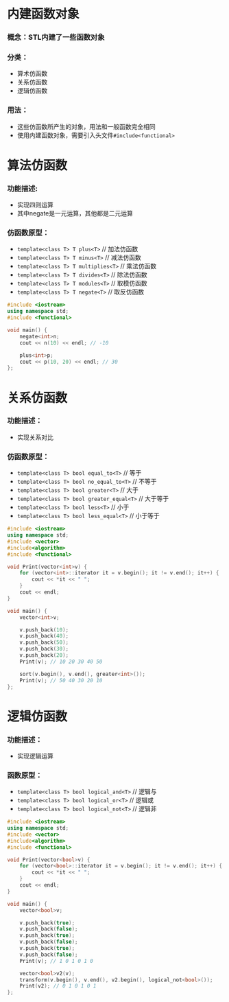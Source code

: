 # 内建函数对象
### 概念：STL内建了一些函数对象

### 分类：
* 算术仿函数
* 关系仿函数
* 逻辑仿函数

### 用法：
* 这些仿函数所产生的对象，用法和一般函数完全相同
* 使用内建函数对象，需要引入头文件`#include<functional>`

# 算法仿函数
### 功能描述:
* 实现四则运算
* 其中negate是一元运算，其他都是二元运算

### 仿函数原型：
* `template<class T> T plus<T>` // 加法仿函数
* `template<class T> T minus<T>` // 减法仿函数
* `template<class T> T multiplies<T>` // 乘法仿函数
* `template<class T> T divides<T>` // 除法仿函数
* `template<class T> T modules<T>` // 取模仿函数
* `template<class T> T negate<T>` // 取反仿函数

```cpp
#include <iostream>
using namespace std;
#include <functional>

void main() {
	negate<int>n;
	cout << n(10) << endl; // -10

	plus<int>p;
	cout << p(10, 20) << endl; // 30
}; 
```

# 关系仿函数
### 功能描述：
* 实现关系对比

### 仿函数原型：
* `template<class T> bool equal_to<T>` // 等于
* `template<class T> bool no_equal_to<T>` // 不等于
* `template<class T> bool greater<T>` // 大于
* `template<class T> bool greater_equal<T>` // 大于等于
* `template<class T> bool less<T>` // 小于
* `template<class T> bool less_equal<T>` // 小于等于

```cpp
#include <iostream>
using namespace std;
#include <vector>
#include<algorithm>
#include <functional>

void Print(vector<int>v) {
	for (vector<int>::iterator it = v.begin(); it != v.end(); it++) {
		cout << *it << " ";
	}
	cout << endl;
}

void main() {
	vector<int>v;

	v.push_back(10);
	v.push_back(40);
	v.push_back(50);
	v.push_back(30);
	v.push_back(20);
	Print(v); // 10 20 30 40 50

	sort(v.begin(), v.end(), greater<int>());
	Print(v); // 50 40 30 20 10
};
```

# 逻辑仿函数
### 功能描述：
* 实现逻辑运算

### 函数原型：
* `template<class T> bool logical_and<T>` // 逻辑与
* `template<class T> bool logical_or<T>` // 逻辑或
* `template<class T> bool logical_not<T>` // 逻辑非

```cpp
#include <iostream>
using namespace std;
#include <vector>
#include<algorithm>
#include <functional>

void Print(vector<bool>v) {
	for (vector<bool>::iterator it = v.begin(); it != v.end(); it++) {
		cout << *it << " ";
	}
	cout << endl;
}

void main() {
	vector<bool>v;

	v.push_back(true);
	v.push_back(false);
	v.push_back(true);
	v.push_back(false);
	v.push_back(true);
	v.push_back(false);
	Print(v); // 1 0 1 0 1 0

	vector<bool>v2(v);
	transform(v.begin(), v.end(), v2.begin(), logical_not<bool>());
	Print(v2); // 0 1 0 1 0 1
};
```